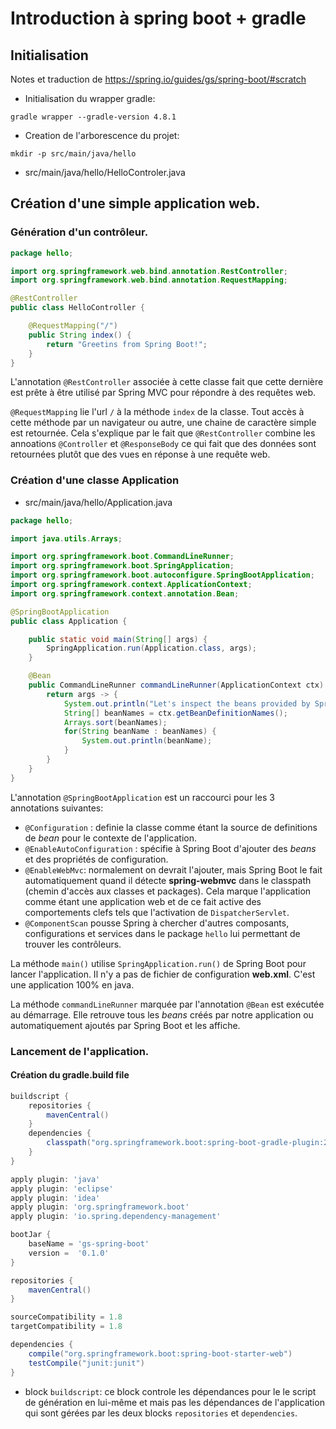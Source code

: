 # Introduction à spring boot + gradle

## Initialisation
Notes et traduction de https://spring.io/guides/gs/spring-boot/#scratch

* Initialisation du wrapper gradle:

```
gradle wrapper --gradle-version 4.8.1
```

* Creation de l'arborescence du projet:

```
mkdir -p src/main/java/hello
```

* src/main/java/hello/HelloControler.java

## Création d'une simple application web.

### Génération d'un contrôleur.

```java
package hello;

import org.springframework.web.bind.annotation.RestController;
import org.springframework.web.bind.annotation.RequestMapping;

@RestController
public class HelloController {

    @RequestMapping("/")
    public String index() {
        return "Greetins from Spring Boot!";
    }
}
```
L'annotation `@RestController` associée à cette classe fait que cette
dernière est prête à être utilisé par Spring MVC pour répondre à
des requêtes web.

`@RequestMapping` lie l'url `/` à la méthode `index` de la classe. Tout
accès à cette méthode par un navigateur ou autre, une chaine de caractère
simple est retournée. Cela s'explique par le fait que `@RestController`
 combine les annoations `@Controller` et `@ResponseBody` ce qui fait que des données sont retournées plutôt que des vues en réponse à une
 requête web.

### Création d'une classe Application

* src/main/java/hello/Application.java

```java
package hello;

import java.utils.Arrays;

import org.springframework.boot.CommandLineRunner;
import org.springframework.boot.SpringApplication;
import org.springframework.boot.autoconfigure.SpringBootApplication;
import org.springframework.context.ApplicationContext;
import org.springframework.context.annotation.Bean;

@SpringBootApplication
public class Application {

    public static void main(String[] args) {
        SpringApplication.run(Application.class, args);
    }

    @Bean
    public CommandLineRunner commandLineRunner(ApplicationContext ctx) {
        return args -> {
            System.out.println("Let's inspect the beans provided by Spring Boot:");
            String[] beanNames = ctx.getBeanDefinitionNames();
            Arrays.sort(beanNames);
            for(String beanName : beanNames) {
                System.out.println(beanName);
            }
        }
    }
}
```

L'annotation `@SpringBootApplication` est un raccourci pour les 3 annotations suivantes:
* `@Configuration` : definie la classe comme étant la source de definitions de *bean* pour le contexte de l'application.
* `@EnableAutoConfiguration` : spécifie à Spring Boot d'ajouter des *beans* et des propriétés de configuration.
* `@EnableWebMvc`: normalement on devrait l'ajouter, mais Spring Boot le
fait automatiquement quand il détecte **spring-webmvc** dans le classpath (chemin d'accès aux classes et packages). Cela marque l'application comme étant une application web et de ce fait active des comportements clefs tels que l'activation de `DispatcherServlet`.
* `@ComponentScan` pousse Spring à chercher d'autres composants, configurations et services dans le package `hello` lui permettant de trouver les contrôleurs.

La méthode `main()` utilise `SpringApplication.run()` de Spring Boot pour lancer l'application. Il n'y a pas de fichier de configuration **web.xml**. C'est une application 100% en java.

La méthode `commandLineRunner` marquée par l'annotation `@Bean` est exécutée au démarrage. Elle retrouve tous les *beans* créés par notre application ou automatiquement ajoutés par Spring Boot et les affiche.

### Lancement de l'application.

#### Création du gradle.build file

```groovy
buildscript {
    repositories {
        mavenCentral()
    }
    dependencies {
        classpath("org.springframework.boot:spring-boot-gradle-plugin:2.0.3.RELEASE")
    }
}

apply plugin: 'java'
apply plugin: 'eclipse'
apply plugin: 'idea'
apply plugin: 'org.springframework.boot'
apply plugin: 'io.spring.dependency-management'

bootJar {
    baseName = 'gs-spring-boot'
    version =  '0.1.0'
}

repositories {
    mavenCentral()
}

sourceCompatibility = 1.8
targetCompatibility = 1.8

dependencies {
    compile("org.springframework.boot:spring-boot-starter-web")
    testCompile("junit:junit")
}
```

* block `buildscript`: ce block controle les dépendances pour le
le script de génération en lui-même et mais pas les dépendances de l'application qui sont gérées par les deux blocks `repositories` et
`dependencies`.
